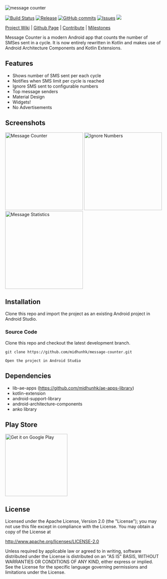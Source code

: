 <img alt="message counter" src="https://github.com/midhunhk/message-counter/blob/gh-pages/resources/v4/promo_wyvern.png"/>

[![Build Status](https://travis-ci.org/midhunhk/message-counter.svg?branch=master)](https://travis-ci.org/midhunhk/message-counter) 
[![Release](https://img.shields.io/github/release/midhunhk/message-counter.svg)](https://github.com/midhunhk/message-counter/releases) 
[![GitHub commits](https://img.shields.io/github/commits-since/midhunhk/message-counter/v3.3.0.svg)](https://github.com/midhunhk/message-counter) 
[![Issues](https://img.shields.io/github/issues/midhunhk/message-counter.svg)](https://github.com/midhunhk/message-counter/issues) 
[![](https://img.shields.io/badge/codename-wyvern-FF9800.svg)](https://github.com/midhunhk/message-counter/wiki/Codenames)

[Project Wiki](https://github.com/midhunhk/message-counter/wiki) | 
[Github Page](http://midhunhk.github.io/message-counter) | 
[Contribute](https://github.com/midhunhk/message-counter/wiki/Development#contribute) | 
[Milestones](https://github.com/midhunhk/message-counter/milestones) 

Message Counter is a modern Android app that counts the number of SMSes sent in a cycle. 
It is now entirely rewritten in Kotlin and makes use of Android Architecture Components and Kotlin Extensions.

## Features
- Shows number of SMS sent per each cycle
- Notifies when SMS limit per cycle is reached
- Ignore SMS sent to configurable numbers
- Top message senders
- Material Design
- Widgets!
- No Advertisements

## Screenshots
<img alt="Message Counter" src="https://github.com/midhunhk/message-counter/blob/gh-pages/resources/v4/screenshots/en/en-01.png" width="250"/> <img alt="Ignore Numbers" src="https://github.com/midhunhk/message-counter/blob/gh-pages/resources/v4/screenshots/en/en-02.png" width="250"/> <img alt="Message Statistics" src="https://github.com/midhunhk/message-counter/blob/gh-pages/resources/v4/screenshots/en/en-03.png" width="250"/> 
 
## Installation
Clone this repo and import the project as an existing Android project in Android Studio.

### Source Code
Clone this repo and checkout the latest development branch.

```
git clone https://github.com/midhunhk/message-counter.git  

Open the project in Android Studio  
```
 
## Dependencies
 - lib-ae-apps (https://github.com/midhunhk/ae-apps-library)
 - kotlin-extension
 - android-support-library
 - android-architecture-components
 - anko library

## Play Store

<a href="https://play.google.com/store/apps/details?id=com.ae.apps.messagecounter">
 <img alt="Get it on Google Play" width="200px" src="https://play.google.com/intl/en_us/badges/images/generic/en_badge_web_generic.png">
</a>
 
## License
 Licensed under the Apache License, Version 2.0 (the "License");
 you may not use this file except in compliance with the License.
 You may obtain a copy of the License at
  
 http://www.apache.org/licenses/LICENSE-2.0
  
 Unless required by applicable law or agreed to in writing, software
 distributed under the License is distributed on an "AS IS" BASIS,
 WITHOUT WARRANTIES OR CONDITIONS OF ANY KIND, either express or implied.
 See the License for the specific language governing permissions and
 limitations under the License.
